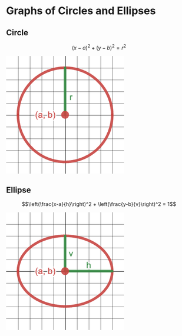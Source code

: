 # Graphs of Circles and Ellipses

## Circle

$$(x-a)^2 + (y-b)^2 = r^2$$

![Graph of a circle](images/circle-graph.png)

## Ellipse

$$\left(\frac{x-a}{h}\right)^2 + \left(\frac{y-b}{v}\right)^2 = 1$$

![Graph of an ellipse](images/ellipse-graph.png)
